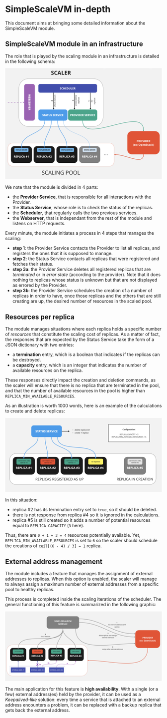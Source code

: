 # SimpleScaleVM in-depth

This document aims at bringing some detailed information about the SimpleScaleVM module.


## SimpleScaleVM module in an infrastructure

The role that is played by the scaling module in an infrastructure is detailed in the following schema:

![infrastructure](./infrastructure.png)

We note that the module is divided in 4 parts:
* the **Provider Service**, that is responsible for all interactions with the Provider.
* the **Status Service**, whose role is to check the status of the replicas.
* the **Scheduler**, that regularly calls the two previous services.
* the **Webserver**, that is independant from the rest of the module and listens on HTTP requests.

Every minute, the module initiates a process in 4 steps that manages the scaling:
* **step 1**: the Provider Service contacts the Provider to list all replicas, and registers the ones that it is supposed to manage.
* **step 2**: the Status Service contacts all replicas that were registered and fetches their status.
* **step 3a**: the Provider Service deletes all registered replicas that are _terminated_ or in _error state_ (according to the provider). Note that it does nothing to replicas whose status is unknown but that are not displayed as errored by the Provider.
* **step 3b**: the Provider Service schedules the creation of a number of replicas in order to have, once those replicas and the others that are still creating are up, the desired number of resources in the scaled pool.


## Resources per replica

The module manages situations where each replica holds a specific number of _resources_ that constitute the scaling cost of replicas. As a matter of fact, the responses that are expected by the Status Service take the form of a JSON dictionary with two entries:
* a **termination** entry, which is a boolean that indicates if the replicas can be destroyed.
* a **capacity** entry, which is an integer that indicates the number of available resources on the replica.

These responses directly impact the creation and deletion commands, as the scaler will ensure that there is no replica that are terminated in the pool, and that the number of available resources in the pool is higher than `REPLICA_MIN_AVAILABLE_RESOURCES`.

As an illustration is worth 1000 words, here is an example of the calculations to create and delete replicas:

![resources](./resources.png)

In this situation:
* replica #2 has its termination entry set to `true`, so it should be deleted.
* there is not response from replica #4 so it is ignored in the calculations.
* replica #5 is still created so it adds a number of potential resources equal to `REPLICA CAPACITY` (`3` here).

Thus, there are `0 + 1 + 3 = 4` resources potentially available. Yet, `REPLICA_MIN_AVAILABLE_RESOURCES` is set to `6` so the scaler should schedule the creations of `ceil[(6 - 4) / 3] = 1` replica.


## External address management

The module includes a feature that manages the assignment of external addresses to replicas. When this option is enabled, the scaler will manage to always assign a maximum number of external addresses from a specific pool to healthy replicas.

This process is completed inside the scaling iterations of the scheduler. The general functioning of this feature is summarized in the following graphic:

![external addresses](./external_addresses.png)

The main application for this feature is **high availability**. With a single (or a few) external address(es) held by the provider, it can be used as a _Keepalived-like_ solution: every time a service that is attached to an external address encounters a problem, it can be replaced with a backup replica that gets back the external address.
